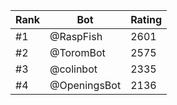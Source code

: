 Rank|Bot|Rating
---|---|---
#1|@RaspFish|2601
#2|@ToromBot|2575
#3|@colinbot|2335
#4|@OpeningsBot|2136
